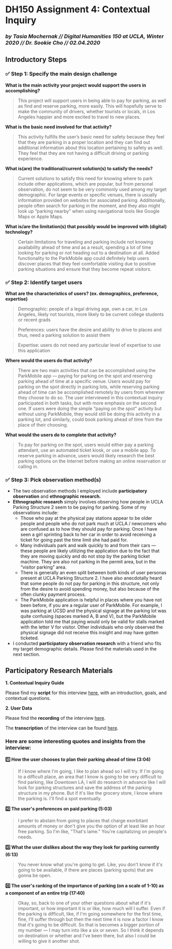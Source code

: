 # DH150 Assignment 4: Contextual Inquiry

### _by Tasia Mochernak // Digital Humanities 150 at UCLA, Winter 2020 // Dr. Sookie Cho // 02.04.2020_


## Introductory Steps

### :white_check_mark: Step 1: Specify the main design challenge

**What is the main activity your project would support the users in accomplishing?**
>This project will support users in being able to pay for parking, as well as find and reserve parking, more easily. This will hopefully serve to make the community of drivers, whether tourists or locals, in Los Angeles happier and more excited to travel to new places.

**What is the basic need involved for that activity?**
>This activity fulfills the user’s basic need for safety because they feel that they are parking in a proper location and they can find out additional information about this location pertaining to safety as well. They feel that they are not having a difficult driving or parking experience.

**What is(are) the traditional/current solution(s) to satisfy the needs?**
>Current solutions to satisfy this need for knowing where to park include other applications, which are popular, but from personal observation, do not seem to be very commonly used among my target demographic. For large events or specific venues, there is usually information provided on websites for associated parking. Additionally, people often search for parking in the moment, and they also might look up “parking nearby” when using navigational tools like Google Maps or Apple Maps.

**What is/are the limitation(s) that possibly would be improved with (digital) technology?**
>Certain limitations for traveling and parking include not knowing availability ahead of time and as a result, spending a lot of time looking for parking or not heading out to a destination at all. Added functionality to the ParkMobile app could definitely help users discover places that they feel comfortable visiting due to positive parking situations and ensure that they become repeat visitors.

### :white_check_mark: Step 2: Identify target users

**What are the characteristics of users? (ex. demographics, preference, expertise)**
>Demographic: people of a legal driving age, own a car, in Los Angeles, likely not tourists, more likely to be current college students or recent grads

>Preferences: users have the desire and ability to drive to places and thus, need a parking solution to assist them

>Expertise: users do not need any particular level of expertise to use this application

**Where would the users do that activity?**
>There are two main activities that can be accomplished using the ParkMobile app — paying for parking on the spot and reserving parking ahead of time at a specific venue. Users would pay for parking on the spot directly in parking lots, while reserving parking ahead of time can be accomplished remotely by users from wherever they choose to do so. The user interviewed in this contextual inquiry participated in both tasks, but with more emphasis on the second one. If users were doing the simple “paying on the spot” activity but without using ParkMobile, they would still be doing this activity in a parking lot, and similarly, could book parking ahead of time from the place of their choosing.

**What would the users do to complete that activity?**
>To pay for parking on the spot, users would either pay a parking attendant, use an automated ticket kiosk, or use a mobile app. To reserve parking in advance, users would likely research the best parking options on the Internet before making an online reservation or calling in.

### :white_check_mark: Step 3: Pick observation method(s)

* The two observation methods I employed include **participatory observation** and **ethnographic research.**
* **Ethnographic research** simply involves observing how people in UCLA Parking Structure 2 seem to be paying for parking. Some of my observations include:
    * Those who pay at the physical pay stations appear to be older people and people who do not park much at UCLA / newcomers who are confused as to how they should pay for parking. Once I have seen a girl sprinting back to her car in order to avoid receiving a ticket for going past the time limit she had paid for. 
    * Many individuals park and walk quickly to and from their cars — these people are likely utilizing the application due to the fact that they are moving quickly and do not stop by the parking ticket machine. They are also not parking in the permit area, but in the “visitor parking” area.
    * There is generally an even split between both kinds of user personas present at UCLA Parking Structure 2. I have also anecdotally heard that some people do not pay for parking in this structure, not only from the desire to avoid spending money, but also because of the often clunky payment process.
    * The ParkMobile application is helpful in places where you have not been before, if you are a regular user of ParkMobile. For example, I was parking at UCSD and the physical signage at the parking lot was quite confusing (spaces marked A, B and V), but the ParkMobile application told me that paying would only be valid for stalls marked with the letter V for visitor. Other individuals who only observed the physical signage did not receive this insight and may have gotten ticketed.
* I conducted **participatory observation research** with a friend who fits my target demographic details. Please find the materials used in the next section. 

## Participatory Research Materials

**1. Contextual Inquiry Guide**

Please find my **script** for this interview [here](https://docs.google.com/document/d/1deNEtd-r155F-ZNYfkmh4xWlLYpluqrDOF_TwX7BgQ8/edit), with an introduction, goals, and contextual questions.

**2. User Data**

Please find the **recording** of the interview [here](https://drive.google.com/file/d/1XywoY38WOYZZt3z06I9ryTEVZK_Zgyo9/view?usp=sharing).

The **transcription** of the interview can be found [here](https://docs.google.com/document/d/1kqBzDjJ_XDwD77_coaovXrem6W9d520NsBAA6oOGvn0/edit?usp=sharing).

### Here are some interesting quotes and insights from the interview:

**:one: How the user chooses to plan their parking ahead of time (3:04)**
> If I know where I'm going, I like to plan ahead so I will try. If I'm going to a difficult place, an area that I know is going to be very difficult to find parking, like Downtown LA, I will do research in advance like I will look for parking structures and save the address of the parking structure in my phone. But if it's like the grocery store, I know where the parking is. I'll find a spot eventually.

**:two: The user's preferences on paid parking (5:03)**
> I prefer to abstain from going to places that charge exorbitant amounts of money or don't give you the option of at least like an hour free parking. So I'm like, "That's lame." You're capitalizing on people's needs.

**:three: What the user dislikes about the way they look for parking currently (6:13)**
> You never know what you're going to get. Like, you don't know if it's going to be available, if there are places (parking spots) that are gonna be open.

**:four: The user's ranking of the importance of parking (on a scale of 1-10) as a component of an entire trip (17:40)**
>Okay, so, back to one of your other questions about what if it's important, or how important it is or like, how much will I suffer. Even if the parking is difficult, like, if I'm going somewhere for the first time, fine, I'll suffer through but then the next time it is now a factor I know that it's going to be difficult. So that is becomes a bigger portion of my number — I may turn into like a six or seven. So I think it depends on destination or whether and I've been there, but also I could be willing to give it another shot.

